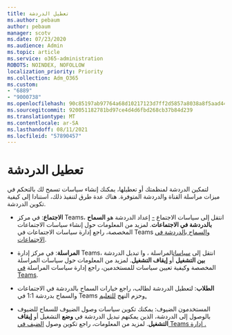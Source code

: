 ```yaml
---
title: تعطيل الدردشة
ms.author: pebaum
author: pebaum
manager: scotv
ms.date: 07/23/2020
ms.audience: Admin
ms.topic: article
ms.service: o365-administration
ROBOTS: NOINDEX, NOFOLLOW
localization_priority: Priority
ms.collection: Adm_O365
ms.custom:
- "6889"
- "9000738"
ms.openlocfilehash: 90c85197ab97764a68d10217123d7ff2d5857a8038a8f5aad44c0992063e4ef8
ms.sourcegitcommit: 920051182781bd97ce4d4d6fbd268cb37b84d239
ms.translationtype: MT
ms.contentlocale: ar-SA
ms.lasthandoff: 08/11/2021
ms.locfileid: "57890457"
---
```

# <a name="disable-chat"></a>تعطيل الدردشة

لتمكين الدردشة لمنظمتك أو تعطيلها، يمكنك إنشاء سياسات تسمح لك بالتحكم في ميزات مراسلة القناة والدردشة المتوفرة. هناك عدة طرق لتنفيذ ذلك، استنادا إلى كيفية تكوين الدردشة.

- **الاجتماع**: في مركز Teams، انتقل إلى سياسات الاجتماع [-](https://admin.teams.microsoft.com/) إعداد الدردشة هو **السماح بالدردشة في الاجتماعات**. لمزيد من المعلومات حول إنشاء سياسات [](https://docs.microsoft.com/microsoftteams/meeting-policies-in-teams) الاجتماعات المخصصة، راجع إدارة سياسات الاجتماعات في Teams [والسماح بالدردشة في الاجتماعات](https://docs.microsoft.com/microsoftteams/meeting-policies-in-teams#allow-chat-in-meetings).

- **المراسلة**: في مركز إدارة Teams، انتقل إلى [سياسات](https://admin.teams.microsoft.com/)المراسلة ، وا تبديل الدردشة **بين التشغيل** أو **إيقاف التشغيل**. لمزيد من المعلومات حول سياسات المراسلة المخصصة وكيفية تعيين سياسات للمستخدمين، راجع إدارة سياسات المراسلة [في Teams](https://docs.microsoft.com/microsoftteams/messaging-policies-in-teams).

- **الطلاب**: لتعطيل الدردشة لطالب، راجع خيارات السماح بالدردشة في الاجتماعات والسماح بدردشة 1:1 في Teams وحزم النهج [للتعليم.](https://docs.microsoft.com/microsoftteams/policy-packages-edu)

- المستخدمون الضيوف: يمكنك تكوين سياسات وصول الضيوف للسماح للضيوف بالوصول إلى الدردشة، الذين يمكنهم تبديل الدردشة في **وضع** التشغيل أو **إيقاف التشغيل**. لمزيد من المعلومات، راجع تكوين وصول [الضيف في Teams إدارة .](https://docs.microsoft.com/microsoftteams/set-up-guests#configure-guest-access-in-the-teams-admin-center)




